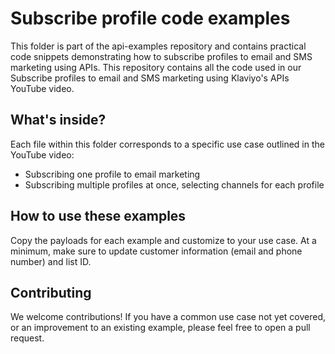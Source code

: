# Subscribe profile code examples
This folder is part of the api-examples repository and contains practical code snippets demonstrating how to subscribe profiles to email and SMS marketing using APIs. This repository contains all the code used in our Subscribe profiles to email and SMS marketing using Klaviyo's APIs YouTube video.

## What's inside?
 
Each file within this folder corresponds to a specific use case outlined in the YouTube video:
- Subscribing one profile to email marketing
- Subscribing multiple profiles at once, selecting channels for each profile

## How to use these examples

Copy the payloads for each example and customize to your use case. At a minimum, make sure to update customer information (email and phone number) and list ID.

## Contributing
We welcome contributions! If you have a common use case not yet covered, or an improvement to an existing example, please feel free to open a pull request.
